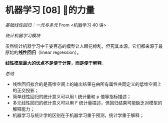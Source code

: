 # 机器学习 [08] 🌲的力量

*基础线性回归：一元与多元* From <机器学习 40 讲>

*统计机器学习模块*

虽然统计机器学习中千姿百态的模型让人眼花缭乱，但究其本源，它们都来源于最原始的**线性回归**（linear regression）。

**线性模型最大的优点不是便于计算，而是便于解释**。

*总结*

* 线性回归拟合的是高维空间上的输出结果在由所有属性共同定义的低维空间上的正交投影；
* 简单线性回归的统计意义可以用 t 统计量和 p 值等指标描述；
* 多元线性回归的统计意义可以用 F 统计量描述，但回归结果可能缺乏对模型的解释能力； 
* 机器学习与统计学的区别在于机器学习重于预测，统计学重于解释；